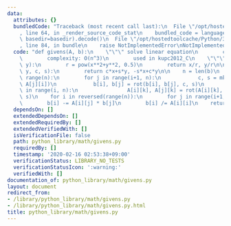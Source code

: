 ```yaml
---
data:
  attributes: {}
  bundledCode: "Traceback (most recent call last):\n  File \"/opt/hostedtoolcache/Python/3.8.5/x64/lib/python3.8/site-packages/onlinejudge_verify/documentation/build.py\"\
    , line 64, in _render_source_code_stat\n    bundled_code = language.bundle(stat.path,\
    \ basedir=basedir).decode()\n  File \"/opt/hostedtoolcache/Python/3.8.5/x64/lib/python3.8/site-packages/onlinejudge_verify/languages/python.py\"\
    , line 84, in bundle\n    raise NotImplementedError\nNotImplementedError\n"
  code: "def givens(A, b):\n    \"\"\" solve linear equation\n        cf. http://www.slideshare.net/tmaehara/ss-18244588\n\
    \        complexity: O(n^3)\n        used in kupc2012_C\n    \"\"\"\n    def mkrot(x,\
    \ y):\n        r = pow(x**2+y**2, 0.5)\n        return x/r, y/r\n\n    def rot(x,\
    \ y, c, s):\n        return c*x+s*y, -s*x+c*y\n\n    n = len(b)\n    for i in\
    \ range(n):\n        for j in range(i+1, n):\n            c, s = mkrot(A[i][i],\
    \ A[j][i])\n            b[i], b[j] = rot(b[i], b[j], c, s)\n            for k\
    \ in range(i, n):\n                A[i][k], A[j][k] = rot(A[i][k], A[j][k], c,\
    \ s)\n    for i in reversed(range(n)):\n        for j in range(i+1, n):\n    \
    \        b[i] -= A[i][j] * b[j]\n        b[i] /= A[i][i]\n    return b\n"
  dependsOn: []
  extendedDependsOn: []
  extendedRequiredBy: []
  extendedVerifiedWith: []
  isVerificationFile: false
  path: python_library/math/givens.py
  requiredBy: []
  timestamp: '2020-02-16 02:53:38+09:00'
  verificationStatus: LIBRARY_NO_TESTS
  verificationStatusIcon: ':warning:'
  verifiedWith: []
documentation_of: python_library/math/givens.py
layout: document
redirect_from:
- /library/python_library/math/givens.py
- /library/python_library/math/givens.py.html
title: python_library/math/givens.py
---
```

